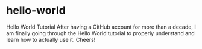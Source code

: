 # hello-world
Hello World Tutorial
After having a GitHub account for more than a decade, I am finally going through the Hello World tutorial to properly understand and learn how to actually use it. Cheers!

